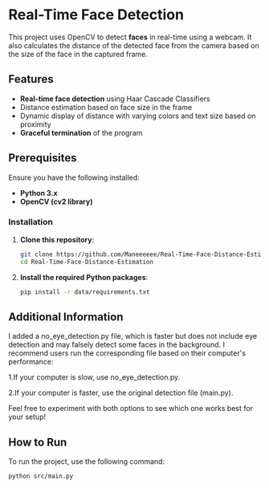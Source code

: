 # Real-Time Face Detection 

This project uses OpenCV to detect **faces** in real-time using a webcam. It also calculates the distance of the detected face from the camera based on the size of the face in the captured frame.

## Features

- **Real-time face detection** using Haar Cascade Classifiers
- Distance estimation based on face size in the frame
- Dynamic display of distance with varying colors and text size based on proximity
- **Graceful termination** of the program

## Prerequisites

Ensure you have the following installed:

- **Python 3.x**
- **OpenCV (cv2 library)**

### Installation

1. **Clone this repository**:
    ```bash
    git clone https://github.com/Maneeeeee/Real-Time-Face-Distance-Estimation
    cd Real-Time-Face-Distance-Estimation
    ```

2. **Install the required Python packages**:
    ```bash
    pip install -r data/requirements.txt
    ```
## Additional Information
I added a no_eye_detection.py file, which is faster but does not include eye detection and may falsely detect some faces in the background. I recommend users run the corresponding file based on their computer's performance:

1.If your computer is slow, use no_eye_detection.py.

2.If your computer is faster, use the original detection file (main.py).


Feel free to experiment with both options to see which one works best for your setup!

## How to Run

To run the project, use the following command:
```bash
python src/main.py
